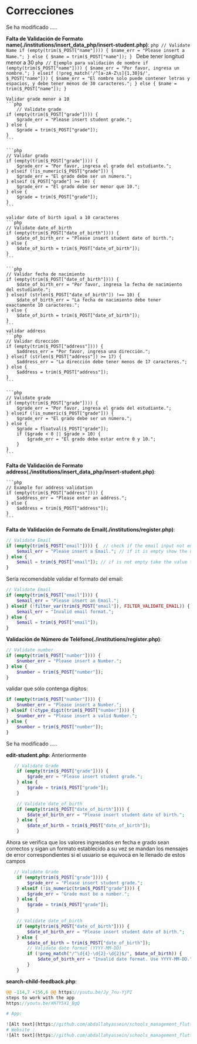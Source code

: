 # Correcciones
Se ha modificado .....

**Falta de Validación de Formato name(./institutions/insert_data_php/insert-student.php)**:
    ```php
    // Validate Name
    if (empty(trim($_POST["name"]))) {
        $name_err = "Please insert a Name.";
    } else {
        $name = trim($_POST["name"]);
    }
    ```
   Debe tener longitud menor a 30
    ```php
    // Ejemplo para validación de nombre
    if (empty(trim($_POST["name"]))) {
        $name_err = "Por favor, ingresa un nombre.";
    } elseif (!preg_match('/^[a-zA-Z\s]{1,30}$/', $_POST["name"])) {
        $name_err = "El nombre solo puede contener letras y espacios, y debe tener menos de 30 caracteres.";
    } else {
        $name = trim($_POST["name"]);
    }
    ```

    Validar grade menor a 10
    ```php
        // Validate grade
    if (empty(trim($_POST["grade"]))) {
        $grade_err = "Please insert student grade.";
    } else {
        $grade = trim($_POST["grade"]);
    }
    ```

    ```php
    // Validar grado
    if (empty(trim($_POST["grade"]))) {
        $grade_err = "Por favor, ingresa el grado del estudiante.";
    } elseif (!is_numeric($_POST["grade"])) {
        $grade_err = "El grado debe ser un número.";
    } elseif ($_POST["grade"] >= 10) {
        $grade_err = "El grado debe ser menor que 10.";
    } else {
        $grade = trim($_POST["grade"]);
    }
    ```

    validar date of birth igual a 10 caracteres
    ```php
    // Validate date_of_birth
    if (empty(trim($_POST["date_of_birth"]))) {
        $date_of_birth_err = "Please insert student date of birth.";
    } else {
        $date_of_birth = trim($_POST["date_of_birth"]);
    }
    ```

    ```php
    // Validar fecha de nacimiento
    if (empty(trim($_POST["date_of_birth"]))) {
        $date_of_birth_err = "Por favor, ingresa la fecha de nacimiento del estudiante.";
    } elseif (strlen($_POST["date_of_birth"]) !== 10) {
        $date_of_birth_err = "La fecha de nacimiento debe tener exactamente 10 caracteres.";
    } else {
        $date_of_birth = trim($_POST["date_of_birth"]);
    }
    ```
    validar address 
    ```php
    // Validar dirección
    if (empty(trim($_POST["address"]))) {
        $address_err = "Por favor, ingresa una dirección.";
    } elseif (strlen($_POST["address"]) >= 17) {
        $address_err = "La dirección debe tener menos de 17 caracteres.";
    } else {
        $address = trim($_POST["address"]);
    }
    ```

    ```php
    // Validate grade
    if (empty(trim($_POST["grade"]))) {
        $grade_err = "Por favor, ingresa el grado del estudiante.";
    } elseif (!is_numeric($_POST["grade"])) {
        $grade_err = "El grado debe ser un número.";
    } else {
        $grade = floatval($_POST["grade"]);
        if ($grade < 0 || $grade > 10) {
            $grade_err = "El grado debe estar entre 0 y 10.";
        }
    }
    ```

**Falta de Validación de Formato address(./institutions/insert_data_php/insert-student.php)**:

    ```php
    // Example for address validation
    if (empty(trim($_POST["address"]))) {
        $address_err = "Please enter an address.";
    } else {
        $address = trim($_POST["address"]);
    }
    ```



**Falta de Validación de Formato de Email(./institutions/register.php)**:
   ```php
   // Validate Email
   if (empty(trim($_POST["email"]))) {  // check if the email input not empty
       $email_err = "Please insert a Email."; // if it is empty show the user this message
   } else {
       $email = trim($_POST["email"]); // if is not empty take the value that the user entered from the input
   }
   ```
   Sería recomendable validar el formato del email:
   ```php
   // Validate Email
   if (empty(trim($_POST["email"]))) {  
       $email_err = "Please insert an Email."; 
   } elseif (!filter_var(trim($_POST["email"]), FILTER_VALIDATE_EMAIL)) {
       $email_err = "Invalid email format.";
   } else {
       $email = trim($_POST["email"]); 
   }
   ```
**Validación de Número de Teléfono(./institutions/register.php)**:
   ```php
   // Validate number
   if (empty(trim($_POST["number"]))) {
       $number_err = "Please insert a Number."; 
   } else {
       $number = trim($_POST["number"]); 
   }
   ```
   validar que sólo contenga dígitos:
   ```php
   if (empty(trim($_POST["number"]))) {
       $number_err = "Please insert a Number."; 
   } elseif (!ctype_digit(trim($_POST["number"]))) {
       $number_err = "Please insert a valid Number."; 
   } else {
       $number = trim($_POST["number"]); 
   }
   ```
Se ha modificado .....

**edit-student.php**:
Anteriormente
```php
   // Validate Grade
    if (empty(trim($_POST["grade"]))) {
        $grade_err = "Please insert student grade.";
    } else {
        $grade = trim($_POST["grade"]);
    }

    // Validate date_of_birth
    if (empty(trim($_POST["date_of_birth"]))) {
        $date_of_birth_err = "Please insert student date of birth.";
    } else {
        $date_of_birth = trim($_POST["date_of_birth"]);
    }
   ```
Ahora se verifica que los valores ingresados en fecha e grado sean correctos y sigan un formato establecido a su vez se mandan los mensajes de error correspondientes si el usuario
se equivoca en le llenado de estos campos

```php
   // Validate Grade
    if (empty(trim($_POST["grade"]))) {
        $grade_err = "Please insert student grade.";
    } elseif (!is_numeric(trim($_POST["grade"]))) {
        $grade_err = "Grade must be a number.";
    } else {
        $grade = trim($_POST["grade"]);
    }

    // Validate date_of_birth
    if (empty(trim($_POST["date_of_birth"]))) {
        $date_of_birth_err = "Please insert student date of birth.";
    } else {
        $date_of_birth = trim($_POST["date_of_birth"]);
        // Validate date format (YYYY-MM-DD)
        if (!preg_match("/^\d{4}-\d{2}-\d{2}$/", $date_of_birth)) {
            $date_of_birth_err = "Invalid date format. Use YYYY-MM-DD.";
        }
    }

   ```
**search-child-feedback.php**:

   ```php
@@ -114,7 +156,6 @@ https://youtu.be/Jy_7nu-YjPI
steps to work with the app
https://youtu.be/XH7Y5X1_BgQ

# App:

![Alt text](https://github.com/abdallahyassein/schools_management_flutter_app/blob/master/screenshot.png?raw=true "Title")
# Website :
![Alt text](https://github.com/abdallahyassein/schools_management_flutter_app/blob/master/screenshot2.png?raw=true "Title")
